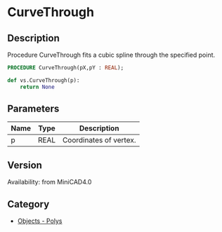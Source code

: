 # CurveThrough

## Description
Procedure CurveThrough fits a cubic spline through the specified point.

```pascal
PROCEDURE CurveThrough(pX,pY : REAL);
```

```python
def vs.CurveThrough(p):
    return None
```

## Parameters
|Name|Type|Description|
|---|---|---|
|p|REAL|Coordinates of vertex.|

## Version
Availability: from MiniCAD4.0

## Category
* [Objects - Polys](../Categories/Objects%20-%20Polys.md)
